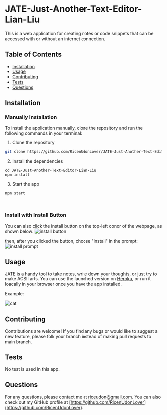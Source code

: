 # JATE-Just-Another-Text-Editor-Lian-Liu

This is a web application for creating notes or code snippets that can be accessed with or without an internet connection.

## Table of Contents

* [Installation](#installation)
* [Usage](#usage)
* [Contributing](#contributing)
* [Tests](#tests)
* [Questions](#questions)

## Installation

### Manually Installation
To install the application manually, clone the repository and run the following commands in your terminal:

1. Clone the repository

```sh
git clone https://github.com/RicenUdonLover/JATE-Just-Another-Text-Editor-Lian-Liu.git
```

2. Install the dependencies

```
cd JATE-Just-Another-Text-Editor-Lian-Liu
npm install
```

3. Start the app

```
npm start
```
<br>

### Install with Install Button

You can also click the install button on the top-left conor of the webpage, as shown below:
![install button](https://lh3.googleusercontent.com/IIWQADd17w-s9yqTxAO7_GjDSBdRRoO88-0w0lidLHhUl2F0BNHSSC-jUjiYouRAbP4qlfW6RXeX0gIyS8t06Iv7ElDKSKrWWpXjgZr6b7PsY76bRU7Q1nr7zsqnvbclcIk_1_hR14KjfdnUbwMuGpeE3sgpHD9ct_cOcCch26iJHzbcelhbi2CH2Pzc2Z0X594ZxFvDWKLZisLd4NOWwQsRulIGv8Kw2Pi3QFoCtH_ZGDMmEU8MoOiZ5Y-rBqtkQtmgqcM2_3nugsIQT-lkukRISJFnH-YO_v9_zdcgi8wr4CSsmPcOqiP_Z3Ta200iY-1Z4GHXJKsWI_hYkumPfMsBsl0gtG3TiSbl2WnMuvWTLqgKunH2ImgRqTTUf3-olkciACUNGzErLQh5srHTVwDEPE4mkpnrAtcaGW8iZUS5ACgjmVWgCZ9ZxJrN6_SGPmUkFcSFlGjpcAhXA30cn-swxMJJXhd2MEmc-rN_04ix3uVyju0nifc9-8UMWDaG7QV3LZGc736bQIB34NhXOUaQ6z73sgpoH1T_WrE95sGbk_DdUkPfo4kUYViXnhF-tI1NE5TpoEVLVbmXPW3DCiSN5eZzKjhm_aNlPNwAVZSjOnJJEot3J8CJwiuPI7yCT7kMEArRdZQRJYKs4WqzF_OHKMhoo_eqCnNcAWThCQeJgT6nA8RhIP5CTEJ9TKFvLkLyxphMjsjH1HpOYY0GxyIHSemHkNIb4-twgcwcxlF6Q8d1f4dkCzXp52jr12JXAd1KKZ3tAodUEUOJYlp-7qvuXyny-6lMCoClvAYSXgUY8PXdLF-aN1w-YSdcatr5I0UvFaopqyis5hQmwuTyzh7m0urS-xP9Rd83sUP0QM1qJUIr5pm1xupoQJNv-KkXEKsoa4U1X-5oVBfon3sYuRMGS9ViDgZAv2ba0OBVUEpBQoz0=w1387-h265-no?authuser=0)

then, after you clicked the button, choose "install" in the prompt:
![install prompt](https://lh3.googleusercontent.com/cRNEJ5Q-mJfG51mANLsK7KQRPsjz5mlcUbXfx5WMHb83IC286Qx5GFFwBDvulszXvK3udZng9EhwsCfMvlAmck27EQtMfWfx7cwjBaTqahPU2OPjwgLvvihNe2HlbEcHqXa5pxXwe5uNr9o3pmQkuOaMpdOEK9-iJ_DcYeOo8b8kOvN9gF3WWtWBgTR2L-VF_m0GkuPKsje8ZCRijk2g3UDm_aclU6zBE96IBkiURtpbLD2H-lAW7n0fdIihBoBXkbWM_-AUU0beEqqr7f50zNhFy4IF6N-2kI6vfHdRU4gkIQ66fWw3mpS50kxNO5KOlMy6jEkT2bYWSwblnbjseCX46SYCfO7PZBGLjDfcfHx8_zR1pBcje91Qf3P2h-IgmFK6kpttznC6UmhOGDICQKv_nECopz9C0Y_-Wh4AMAwD6YNF1eJMFaazuhGUyZs2uIwtxaoND-eK985KWJaM0T_SPYMgCH27FDSOHh8Gkyxez3oy-aHNcos14d9NIbu-2z_yNpvOsrZO0GABkW2BapLOpjiwxdHwH_7DIN_r6H_x9qzQwHgjBwA7AYP61iz_sHOpuQcS5SQj7whv4HpR4S00CuDPbxjyUViIAlUaPEVhyyN801_luu_KOboLPK7azoSTwmcQWNwxYFEN__0vGn8Fyq5qxUHRa3I9idh5H1JigRkjL-RgrqrkXKcQwm19iq7xPv0VSIQAcXDCsefd9puV1gShgyK2ka63tPW0DKn-5PResyNMK0zxOo6n7wxngr7ScKCrgMxlePInj28ndw0RxKB9TBK3IvIA1y3BgsR3NzGZpsYaDBIWDjZx0gMcV8t-rbEErIWV90n9b_e3TfgJF95xqgYuAHsFTSmSf90hlCrLe7HSNFcxfJGhLGaKGZSuT9Aq9_d2rb3sVSYvp5Zq3r0tNEFeSjlsdXtaJYOSsVss=w498-h213-no?authuser=0)

## Usage
JATE is a handy tool to take notes, write down your thoughts, or just try to make ACSII arts. You can use the launched version on
[Heroku](https://text-editor-app-by-lian.herokuapp.com/), or run it loacally in your browser once you have the app installed.
  
Example:

![cat](https://lh3.googleusercontent.com/47S1jDBrIT2RGCrw_SZPHBVE6FTAo_aPugXmD-u6IpMBf8aNi_mKHy7z-g0FoSLt8SSjel1lZuBpsGab7Vt2jRagvv87QFZf6oTIG7soHZy-j83soHKWATFpal5gts1zLPGVJlz67VxTNTCF9Y_PPC2eEMQXNbKvj5Nt1B-afJ874sivuwDZtHWGWXwzcyvBPu1XvPM7egxGB0JAc_shr0egCPfXbnIdcREKEAXGoo344jFZu_GlrnMXmJB0_tuKlT7n8oinT8qpbja9UHXIDXeMKehn_wek5zTnviE52jtKvkMusjNet-bsohrNS5HoJ70NWmRzc66F98SiO9euChPrmGpTTqWzlNERiXAFO2QkjZ9in_OyLDKAmIuEMS4c_anWmZgzFhW_aN90vUhGaGea6rH7D2q1dTJc4YRgcoYcwL5cZqsevu8Nt16iVEXHqIPBdE5xPHesrV66cVllwlwJrHzw2quWIT-wuDfOLNZ2W2a7fTbLDLdeMkTzRRII_BYH0QZ-d1Ee_bpKxaawMDEokY-MhqryIqJ2Xb-fk2na42pGxpxfRKPX6MgTWDpR5JRYnKXmExZ8jFng-p7ZEGf7MvPgkS5B_BPQj4E3NCKIni0folH5TDrtnoZ92jhWcScBeRpMiDXlxM0jufNswzHQc-TvudOiD8AZX6562I6IfPXP65IejIV9hlltPqNwvojk5hKGbjsAPSPj4t9u6LUHlOPUf57jWfz3LiSQaXbcAUEUxSIeICFUssiHPaiaWQZCzjO8vI81lXBwuf_cZQZV-dIG74OfTTJyaW3hsxYJm5dcbu30bq6IEZt0T9cjACCwgJy4Ixka71a1-3PhTvAg8LTKNGY9KsCHLKyIZqS-VtDwL8FfC5D50vjCfyoTyFFjxqOE0r2ebmdlmivxPhszeqqrrD-RrdTyH1azKtFPnKcg=w282-h329-no?authuser=0)


## Contributing

Contributions are welcome! If you find any bugs or would like to suggest a new feature, please folk your branch instead of making pull requests to main branch.

## Tests

No test is used in this app.

## Questions

For any questions, please contact me at [riceudon@gmail.com](mailto:riceudon@gmail.com). You can also check out my GitHub profile at [https://github.com/RicenUdonLover](https://github.com/RicenUdonLover).
